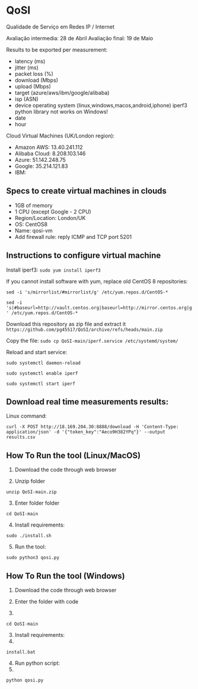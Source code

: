 # QoSI
Qualidade de Serviço em Redes IP / Internet

Avaliação intermedia: 28 de Abril
Avaliação final: 19 de Maio

Results to be exported per measurement:
  - latency (ms)
  - jitter (ms)
  - packet loss (%)
  - download (Mbps)
  - upload (Mbps)
  - target (azure/aws/ibm/google/alibaba)
  - isp (ASN)
  - device operating system (linux,windows,macos,android,iphone) iperf3 python library not works on Windows!
  - date
  - hour

Cloud Virtual Machines (UK/London region):
  - Amazon AWS: 13.40.241.112
  - Alibaba Cloud: 8.208.103.146
  - Azure: 51.142.248.75 
  - Google: 35.214.121.83
  - IBM:

## Specs to create virtual machines in clouds
  - 1GB of memory
  - 1 CPU (except Google - 2 CPU) 
  - Region/Location: London/UK
  - OS: CentOS8
  - Name: qosi-vm
  - Add firewall rule: reply ICMP and TCP port 5201

## Instructions to configure virtual machine

Install iperf3:
```sudo yum install iperf3```

If you cannot install software with yum, replace old CentOS 8 repositories:

```sed -i 's/mirrorlist/#mirrorlist/g' /etc/yum.repos.d/CentOS-*```

```sed -i 's|#baseurl=http://vault.centos.org|baseurl=http://mirror.centos.org|g' /etc/yum.repos.d/CentOS-*```

Download this repository as zip file and extract it
```https://github.com/pg45517/QoSI/archive/refs/heads/main.zip```

Copy the file:
```sudo cp QoSI-main/iperf.service /etc/systemd/system/```

Reload and start service:

```sudo systemctl daemon-reload```

```sudo systemctl enable iperf```

```sudo systemctl start iperf```

## Download real time measurements results:

Linux command:

```curl -X POST http://18.169.204.30:8888/download -H 'Content-Type: application/json' -d '{"token_key":"Aeco9H382YPq"}' --output results.csv```

## How To Run the tool (Linux/MacOS)

1. Download the code through web browser

2. Unzip folder

```unzip QoSI-main.zip```

3. Enter folder folder

```cd QoSI-main```

4. Install requirements:

```sudo ./install.sh```

5. Run the tool:

```sudo python3 qosi.py```

## How To Run the tool (Windows)

1. Download the code through web browser

2. Enter the folder with code
3. 
```cd QoSI-main```

3. Install requirements:
4. 
```install.bat```

4. Run python script:
5. 
```python qosi.py```
